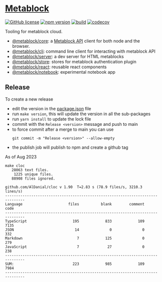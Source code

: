 # [Metablock](https://Metablock.io/)

[![GitHub license](https://img.shields.io/badge/license-IOC-blue.svg)](https://github.com/quantmind/metablock-js/blob/master/LICENSE)
[![npm version](https://img.shields.io/npm/v/@metablock/core.svg?style=flat)](https://www.npmjs.com/package/@metablock/core)
[![build](https://github.com/quantmind/metablock-js/workflows/build/badge.svg)](https://github.com/quantmind/metablock-js/actions?query=workflow%3Abuild)
[![codecov](https://codecov.io/gh/quantmind/metablock-js/branch/main/graph/badge.svg?token=WNBTV2MFZP)](https://codecov.io/gh/quantmind/metablock-js)

Tooling for metablock cloud.

- [@metablock/core](./packages/metablock-core): a [Metablock API](https://api.metablock.io/v1/docs) client for both node and the browser.
- [@metablock/cli](./packages/metablock-cli): command line client for interacting with metablock API
- [@metablock/server](./packages/metablock-server): a dev server for HTML metablocks
- [@metablock/store](./packages/metablock-store): stores for metablock authentication plugin
- [@metablock/react](./packages/metablock-react): reusable react components
- [@metablock/notebook](./packages/metablock-notebook): experimental notebook app

## Release

To create a new release

- edit the version in the [package.json](package.json) file
- run `make version`, this will update the version in all the sub-packages
- run `yarn install` to update the lock file
- commit with the `Release <version>` message and push to main
- to force commit after a merge to main you can use
  ```
  git commit -m "Release <version>" --allow-empty
  ```
- the publish job will publish to npm and create a github tag

As of Aug 2023

```
make cloc
   28063 text files.
    1225 unique files.
   88908 files ignored.

github.com/AlDanial/cloc v 1.90  T=2.83 s (78.9 files/s, 3210.3 lines/s)
-------------------------------------------------------------------------------
Language                     files          blank        comment           code
-------------------------------------------------------------------------------
TypeScript                     195            833            109           7135
JSON                            14              0              0            332
Markdown                         7            125              0            279
JavaScript                       7             27              0            238
-------------------------------------------------------------------------------
SUM:                           223            985            109           7984
-------------------------------------------------------------------------------
```
